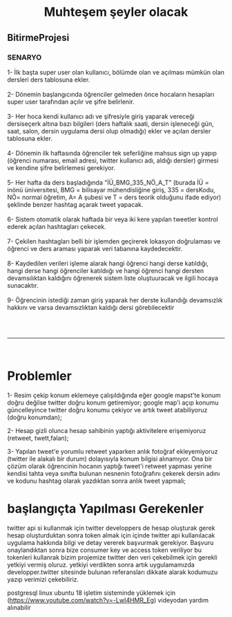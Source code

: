 <h1 align="center"> Muhteşem şeyler olacak </h1>
<h2> BitirmeProjesi </h2>

<h3> SENARYO </h3>
<p>
1- İlk başta super user olan kullanıcı, bölümde olan ve açılması mümkün olan dersleri ders tablosuna ekler.</br></br>
2- Dönemin başlangıcında öğrenciler gelmeden önce hocaların hesapları super user tarafından açılır ve şifre belirlenir. </br></br>
3- Her hoca kendi kullanıcı adı ve şifresiyle giriş yaparak vereceği dersiseçerk altına bazı bilgileri (ders haftalık saati, dersin işleneceği gün, saat, salon, dersin uygulama dersi olup olmadığı) ekler ve açılan dersler tablosuna ekler. </br></br>
4- Dönemin ilk haftasında öğrenciler tek seferliğine mahsus sign up yapıp (öğrenci numarası, email adresi, twitter kullanıcı adı, aldığı dersler) girmesi ve kendine şifre belirlemesi gerekiyor. </br></br>
5- Her hafta da ders başladığında "İÜ_BMG_335_NÖ_A_T" (burada İÜ = inönü üniversitesi, BMG = bilisayar mühendisliğine giriş, 335 = dersKodu, NÖ= normal öğretim, A= A şubesi ve T = ders teorik olduğunu ifade ediyor) şeklinde benzer hashtag açarak tweet yapacak. </br></br>
6- Sistem otomatik olarak haftada bir veya iki kere yapılan tweetler kontrol ederek açılan hashtagları çekecek. </br></br>
7- Çekilen hashtagları belli bir işlemden geçirerek lokasyon doğrulaması ve öğrenci ve ders araması yaparak veri tabanına kaydedecektir. </br></br>
8- Kaydedilen verileri işleme alarak hangi öğrenci hangi derse katıldığı, hangi derse hangi öğrenciler katıldıığı ve hangi öğrenci hangi dersten devamsılıktan kaldığını öğrenerek sistem liste oluştuuracak ve ilgili hocaya sunacaktır.</br></br>
9- Öğrencinin istediği zaman giriş yaparak her derste kullandığı devamsızlık hakkını ve varsa devamsızlıktan kaldığı dersi görebilecektir </br></br>
</p>
</br>
<hr>
</br>

# Problemler

1- Resim çekip konum eklemeye çalışıldığında eğer google mapst'te konum doğru değilse twitter doğru konum getiremiyor; google map'i açıp konumu güncelleyince twitter doğru konumu çekiyor ve artık tweet atabiliyoruz (doğru konumdan);

2- Hesap gizli olunca hesap sahibinin yaptığı aktivitelere erişemiyoruz (retweet, twett,falan);

3- Yapılan tweet'e yorumlu retweet yaparken anlık fotoğraf ekleyemiyoruz (twitter ile alakalı bir durum) dolayısıyla konum bilgisi alınamıyor. Ona bir çözüm olarak öğrencinin hocanın yaptığı tweet'i retweet yapması yerine kendisi tahta veya sınıfta bulunan nesnenin fotoğrafını çekerek dersin adını ve kodunu hashtag olarak yazdıktan sonra anlık tweet yapmalı;








# başlangıçta Yapılması Gerekenler
twitter api si kullanmak için twitter developpers de hesap oluşturak gerek
hesap oluşturduktan sonra token almak için içinde twitter api kullanılacak uygulama hakkında bilgi ve detay vererek başvurmak gerekiyor.
Başvuru onaylandıktan sonra bize consumer key ve access token veriliyor bu tokenleri kullanrak bizim projemize twitter den veri çekebilmek için gerekli yetkiyi vermiş oluruz.
yetkiyi verdikten sonra artık uygulamamızda developper.twitter sitesinde bulunan referansları dikkate alarak kodumuzu yazıp verimizi çekebiliriz.

postgresql linux ubuntu 18 işletim sisteminde yüklemek için (https://www.youtube.com/watch?v=-LwI4HMR_Eg) videyodan yardım alınabilir
